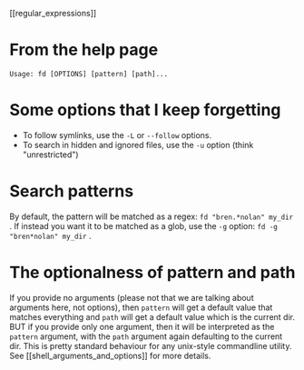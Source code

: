 [[regular_expressions]]

# From the help page

```
Usage: fd [OPTIONS] [pattern] [path]...
```

# Some options that I keep forgetting

- To follow symlinks, use the `-L` or `--follow` options.
- To search in hidden and ignored files, use the `-u` option (think "unrestricted")

# Search patterns

By default, the pattern will be matched as a regex: `fd "bren.*nolan" my_dir` . If instead you want
it to be matched as a glob, use the `-g` option: `fd -g "bren*nolan" my_dir` .

# The optionalness of pattern and path

If you provide no arguments (please not that we are talking about arguments here, not options), then
`pattern` will get a default value that matches everything and `path` will get a default value which
is the current dir. BUT if you provide only one argument, then it will be interpreted as the
`pattern` argument, with the `path` argument again defaulting to the current dir. This is pretty
standard behaviour for any unix-style commandline utility. See [[shell_arguments_and_options]] for
more details.
